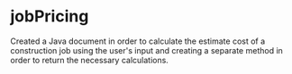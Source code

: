 # jobPricing
Created a Java document in order to calculate the estimate cost of a construction job using the user's input and creating a separate method in order to return the necessary calculations.
